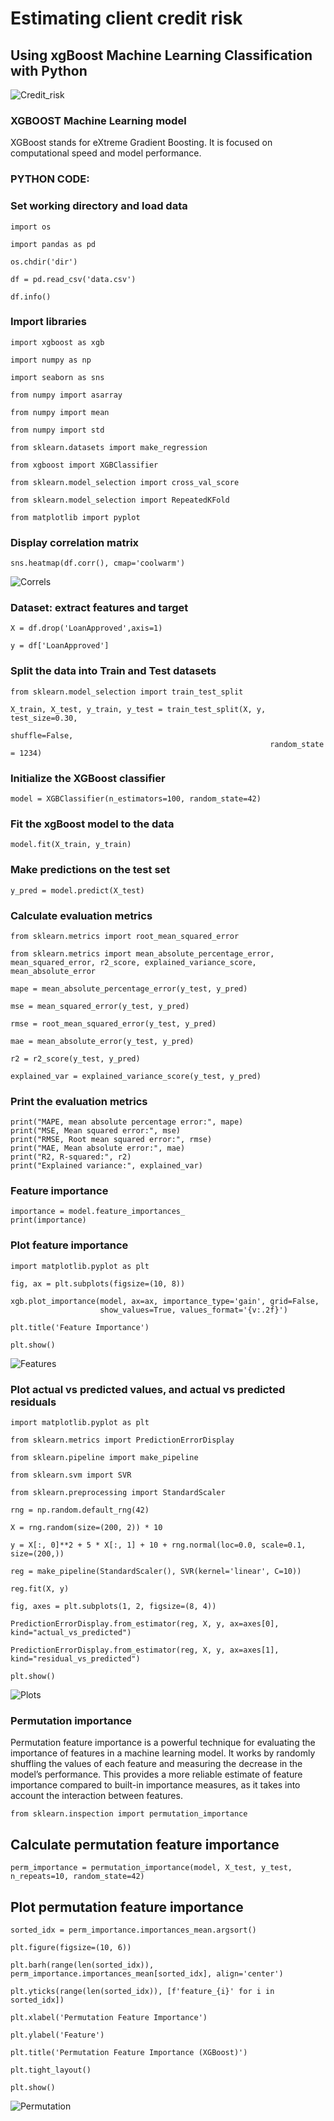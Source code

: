 # Estimating client credit risk
## Using xgBoost Machine Learning Classification with Python

![Credit_risk](docs/assets/images/Credit_risk.jpg)

### XGBOOST Machine Learning model

XGBoost stands for eXtreme Gradient Boosting. It is focused on
computational speed and model performance. 

### PYTHON CODE:

### Set working directory and load data
```
import os

import pandas as pd

os.chdir('dir')

df = pd.read_csv('data.csv')

df.info()
```
### Import libraries
```
import xgboost as xgb

import numpy as np

import seaborn as sns

from numpy import asarray

from numpy import mean

from numpy import std

from sklearn.datasets import make_regression

from xgboost import XGBClassifier

from sklearn.model_selection import cross_val_score

from sklearn.model_selection import RepeatedKFold

from matplotlib import pyplot
```
### Display correlation matrix
```
sns.heatmap(df.corr(), cmap='coolwarm')
```
![Correls](docs/assets/images/Correlation_matrix.png)

### Dataset: extract features and target
```
X = df.drop('LoanApproved',axis=1)

y = df['LoanApproved']
```
### Split the data into Train and Test datasets
```
from sklearn.model_selection import train_test_split

X_train, X_test, y_train, y_test = train_test_split(X, y, test_size=0.30,
                                                          shuffle=False,
                                                          random_state = 1234)
```
### Initialize the XGBoost classifier
```
model = XGBClassifier(n_estimators=100, random_state=42)
```
### Fit the xgBoost model to the data
```
model.fit(X_train, y_train)
```
### Make predictions on the test set
```
y_pred = model.predict(X_test)
```
### Calculate evaluation metrics
```
from sklearn.metrics import root_mean_squared_error

from sklearn.metrics import mean_absolute_percentage_error, mean_squared_error, r2_score, explained_variance_score, mean_absolute_error

mape = mean_absolute_percentage_error(y_test, y_pred)

mse = mean_squared_error(y_test, y_pred)

rmse = root_mean_squared_error(y_test, y_pred)

mae = mean_absolute_error(y_test, y_pred)

r2 = r2_score(y_test, y_pred)

explained_var = explained_variance_score(y_test, y_pred)
```
### Print the evaluation metrics
```
print("MAPE, mean absolute percentage error:", mape)
print("MSE, Mean squared error:", mse)
print("RMSE, Root mean squared error:", rmse)
print("MAE, Mean absolute error:", mae)
print("R2, R-squared:", r2)
print("Explained variance:", explained_var)
```
### Feature importance
```
importance = model.feature_importances_
print(importance)
```
### Plot feature importance
```
import matplotlib.pyplot as plt

fig, ax = plt.subplots(figsize=(10, 8))

xgb.plot_importance(model, ax=ax, importance_type='gain', grid=False,
                    show_values=True, values_format='{v:.2f}')

plt.title('Feature Importance')

plt.show()
```
![Features](docs/assets/images/Features_importance.png)

### Plot actual vs predicted values, and actual vs predicted residuals
```
import matplotlib.pyplot as plt

from sklearn.metrics import PredictionErrorDisplay

from sklearn.pipeline import make_pipeline

from sklearn.svm import SVR

from sklearn.preprocessing import StandardScaler

rng = np.random.default_rng(42)

X = rng.random(size=(200, 2)) * 10

y = X[:, 0]**2 + 5 * X[:, 1] + 10 + rng.normal(loc=0.0, scale=0.1, size=(200,))

reg = make_pipeline(StandardScaler(), SVR(kernel='linear', C=10))

reg.fit(X, y)

fig, axes = plt.subplots(1, 2, figsize=(8, 4))

PredictionErrorDisplay.from_estimator(reg, X, y, ax=axes[0], kind="actual_vs_predicted")

PredictionErrorDisplay.from_estimator(reg, X, y, ax=axes[1], kind="residual_vs_predicted")

plt.show()
```
![Plots](docs/assets/images/Predicted_plots.png)

### Permutation importance

Permutation feature importance is a powerful technique for evaluating the
importance of features in a machine learning model.
It works by randomly shuffling the values of each feature and measuring
the decrease in the model’s performance.
This provides a more reliable estimate of feature importance compared to
built-in importance measures, as it takes into account the interaction
between features.
```
from sklearn.inspection import permutation_importance
```
## Calculate permutation feature importance
```
perm_importance = permutation_importance(model, X_test, y_test, n_repeats=10, random_state=42)
```
## Plot permutation feature importance
```
sorted_idx = perm_importance.importances_mean.argsort()

plt.figure(figsize=(10, 6))

plt.barh(range(len(sorted_idx)), perm_importance.importances_mean[sorted_idx], align='center')

plt.yticks(range(len(sorted_idx)), [f'feature_{i}' for i in sorted_idx])

plt.xlabel('Permutation Feature Importance')

plt.ylabel('Feature')

plt.title('Permutation Feature Importance (XGBoost)')

plt.tight_layout()

plt.show()
```
![Permutation](docs/assets/images/Permutation_feature_importance.png)
